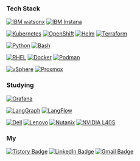 <h3>Tech Stack</h3>

[![IBM watsonx](https://img.shields.io/badge/IBM_watsonx-1261FE?style=flat-square&logo=ibmwatson&logoColor=white)](https://www.ibm.com/watsonx)
[![IBM Instana](https://img.shields.io/badge/IBM_Instana-1261FE?style=flat-square&logo=instana&logoColor=white)](https://www.instana.com/)

[![Kubernetes](https://img.shields.io/badge/Kubernetes-326CE5?style=flat-square&logo=kubernetes&logoColor=white)](https://kubernetes.io/)
[![OpenShift](https://img.shields.io/badge/OpenShift-EE0000?style=flat-square&logo=redhatopenshift&logoColor=white)](https://www.redhat.com/en/technologies/cloud-computing/openshift)
[![Helm](https://img.shields.io/badge/Helm-0F1689?style=flat-square&logo=helm&logoColor=white)](https://helm.sh/)
[![Terraform](https://img.shields.io/badge/Terraform-7B42BC?style=flat-square&logo=terraform&logoColor=white)](https://www.terraform.io/)

[![Python](https://img.shields.io/badge/Python-3776AB?style=flat-square&logo=python&logoColor=white)](https://www.python.org/)
[![Bash](https://img.shields.io/badge/Bash-4EAA25?style=flat-square&logo=gnu-bash&logoColor=white)](https://www.gnu.org/software/bash/)

[![RHEL](https://img.shields.io/badge/RHEL-EE0000?style=flat-square&logo=redhat&logoColor=white)](https://www.redhat.com/en/technologies/linux-platforms/enterprise-linux)
[![Docker](https://img.shields.io/badge/Docker-2496ED?style=flat-square&logo=docker&logoColor=white)](https://www.docker.com/)
[![Podman](https://img.shields.io/badge/Podman-892CA0?style=flat-square&logo=podman&logoColor=white)](https://podman.io/)

[![vSphere](https://img.shields.io/badge/vSphere-607078?style=flat-square&logo=vmware&logoColor=white)](https://www.vmware.com/products/vsphere.html)
[![Proxmox](https://img.shields.io/badge/Proxmox-E57000?style=flat-square&logo=proxmox&logoColor=white)](https://www.proxmox.com/)

<h3>Studying</h3>

[![Grafana](https://img.shields.io/badge/Grafana-F46800?style=flat-square&logo=grafana&logoColor=white)](https://grafana.com/)

[![LangGraph](https://img.shields.io/badge/LangGraph-1C3C3C?style=flat-square&logo=langgraph&logoColor=white)](https://www.langchain.com/langgraph)
[![LangFlow](https://img.shields.io/badge/LangFlow-000000?style=flat-square&logo=langflow&logoColor=white)](https://www.langflow.org/)

[![Dell](https://img.shields.io/badge/Dell-007DB8?style=flat-square&logo=dell&logoColor=white)](https://www.nutanix.com/ko)
[![Lenovo](https://img.shields.io/badge/Lenovo-E2231A?style=flat-square&logo=lenovo&logoColor=white)](https://www.nutanix.com/ko)
[![Nutanix](https://img.shields.io/badge/Nutanix-024DA1?style=flat-square&logo=nutanix&logoColor=white)](https://www.nutanix.com/ko)
[![NVIDIA L40S](https://img.shields.io/badge/NVIDIA_L40S-76B900?style=flat-square&logo=nvidia&logoColor=white)](https://www.nvidia.com/)
<h3>My</h3>
  
[![Tistory Badge](https://img.shields.io/badge/blog-FFFFFF?style=flat-square&logo=tistory&logoColor=black&link=https://jjaegii.tistory.com/)](https://jjaegii.tistory.com/)
[![LinkedIn Badge](https://img.shields.io/badge/LinkedIn-0A66C2?style=flat-square&logo=linkedin&logoColor=white&link=https://www.linkedin.com/in/%EC%9E%AC%ED%98%81-%EC%B5%9C-a027b6203/)](https://www.linkedin.com/in/%EC%9E%AC%ED%98%81-%EC%B5%9C-a027b6203/)
[![Gmail Badge](https://img.shields.io/badge/Gmail-d14836?style=flat-square&logo=Gmail&logoColor=white&link=mailto:hn06038@gmail.com)](mailto:hn06038@gmail.com)
